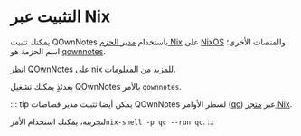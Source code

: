 # التثبيت عبر Nix

يمكنك تثبيت QOwnNotes باستخدام [مدير الحزم Nix](https://nixos.wiki/wiki/Nix_package_manager) على [NixOS](https://nixos.org/) والمنصات الأخرى؛ اسم الحزمة هو [qownnotes](https://search.nixos.org/packages?channel=unstable&show=qownnotes).

انظر [QOwnNotes على nix](https://search.nixos.org/packages?channel=unstable&show=qownnotes) للمزيد من المعلومات.

بعدئذٍ يمكنك تشغيل QOwnNotes بالأمر `qownnotes`.

::: tip
يمكن أيضا تثبيت مدير قصاصات QOwnNotes لسطر الأوامر ([qc](https://github.com/qownnotes/qc)) عبر [متجر Nix](https://search.nixos.org/packages?channel=unstable&show=qc).

لتجربته، يمكنك استخدام الأمر`nix-shell -p qc --run qc`.
:::
